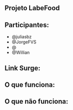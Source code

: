 ## Projeto LabeFood

## Participantes:

- @juliasbz
- @JorgeFVS
- @
- @Willian

## Link Surge:

 

## O que funciona:

## O que não funciona:
